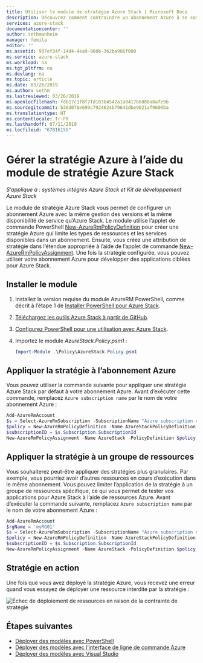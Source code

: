 ```yaml
---
title: Utiliser le module de stratégie Azure Stack | Microsoft Docs
description: Découvrez comment contraindre un abonnement Azure à se comporter comme un abonnement Azure Stack.
services: azure-stack
documentationcenter: ''
author: sethmanheim
manager: femila
editor: ''
ms.assetid: 937ef34f-14d4-4ea9-960b-362ba986f000
ms.service: azure-stack
ms.workload: na
ms.tgt_pltfrm: na
ms.devlang: na
ms.topic: article
ms.date: 03/26/2019
ms.author: sethm
ms.lastreviewed: 03/26/2019
ms.openlocfilehash: fdb17c1f8f7fd183b4542a1a0417b6880a8afe9b
ms.sourcegitcommit: b36d078e699c7924624b79641dbe9021af9606ba
ms.translationtype: HT
ms.contentlocale: fr-FR
ms.lasthandoff: 07/11/2019
ms.locfileid: "67816155"
---
```

# <a name="manage-azure-policy-using-the-azure-stack-policy-module"></a>Gérer la stratégie Azure à l’aide du module de stratégie Azure Stack

*S’applique à : systèmes intégrés Azure Stack et Kit de développement Azure Stack*

Le module de stratégie Azure Stack vous permet de configurer un abonnement Azure avec la même gestion des versions et la même disponibilité de service qu’Azure Stack. Le module utilise l’applet de commande PowerShell [New-AzureRmPolicyDefinition](/powershell/module/azurerm.resources/new-azurermpolicydefinition) pour créer une stratégie Azure qui limite les types de ressources et les services disponibles dans un abonnement. Ensuite, vous créez une attribution de stratégie dans l’étendue appropriée à l’aide de l’applet de commande [New-AzureRmPolicyAssignment](/powershell/module/azurerm.resources/new-azurermpolicyassignment). Une fois la stratégie configurée, vous pouvez utiliser votre abonnement Azure pour développer des applications ciblées pour Azure Stack.

## <a name="install-the-module"></a>Installer le module

1. Installez la version requise du module AzureRM PowerShell, comme décrit à l’étape 1 de [Installer PowerShell pour Azure Stack](../operator/azure-stack-powershell-install.md).
2. [Téléchargez les outils Azure Stack à partir de GitHub](../operator/azure-stack-powershell-download.md).
3. [Configurez PowerShell pour une utilisation avec Azure Stack](azure-stack-powershell-configure-user.md).
4. Importez le module *AzureStack.Policy.psm1* :


   ```powershell
   Import-Module .\Policy\AzureStack.Policy.psm1
   ```

## <a name="apply-policy-to-azure-subscription"></a>Appliquer la stratégie à l’abonnement Azure

Vous pouvez utiliser la commande suivante pour appliquer une stratégie Azure Stack par défaut à votre abonnement Azure. Avant d’exécuter cette commande, remplacez `Azure subscription name` par le nom de votre abonnement Azure :

```powershell
Add-AzureRmAccount
$s = Select-AzureRmSubscription -SubscriptionName "Azure subscription name"
$policy = New-AzureRmPolicyDefinition -Name AzureStackPolicyDefinition -Policy (Get-AzsPolicy)
$subscriptionID = $s.Subscription.SubscriptionId
New-AzureRmPolicyAssignment -Name AzureStack -PolicyDefinition $policy -Scope /subscriptions/$subscriptionID
```

## <a name="apply-policy-to-a-resource-group"></a>Appliquer la stratégie à un groupe de ressources

Vous souhaiterez peut-être appliquer des stratégies plus granulaires. Par exemple, vous pourriez avoir d’autres ressources en cours d’exécution dans le même abonnement. Vous pouvez limiter l’application de la stratégie à un groupe de ressources spécifique, ce qui vous permet de tester vos applications pour Azure Stack à l’aide de ressources Azure. Avant d’exécuter la commande suivante, remplacez `Azure subscription name` par le nom de votre abonnement Azure :

```powershell
Add-AzureRmAccount
$rgName = 'myRG01'
$s = Select-AzureRmSubscription -SubscriptionName "Azure subscription name"
$policy = New-AzureRmPolicyDefinition -Name AzureStackPolicyDefinition -Policy (Get-AzsPolicy)
$subscriptionID = $s.Subscription.SubscriptionId
New-AzureRmPolicyAssignment -Name AzureStack -PolicyDefinition $policy -Scope /subscriptions/$subscriptionID/resourceGroups/$rgName
```

## <a name="policy-in-action"></a>Stratégie en action

Une fois que vous avez déployé la stratégie Azure, vous recevez une erreur quand vous essayez de déployer une ressource interdite par la stratégie :

![Échec de déploiement de ressources en raison de la contrainte de stratégie](./media/azure-stack-policy-module/image1.png)

## <a name="next-steps"></a>Étapes suivantes

* [Déployer des modèles avec PowerShell](azure-stack-deploy-template-powershell.md)
* [Déployer des modèles avec l’interface de ligne de commande Azure](azure-stack-deploy-template-command-line.md)
* [Déployer des modèles avec Visual Studio](azure-stack-deploy-template-visual-studio.md)

